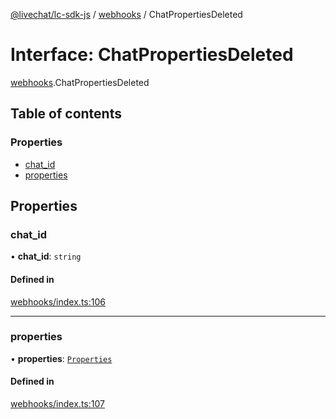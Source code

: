 [@livechat/lc-sdk-js](../README.md) / [webhooks](../modules/webhooks.md) / ChatPropertiesDeleted

# Interface: ChatPropertiesDeleted

[webhooks](../modules/webhooks.md).ChatPropertiesDeleted

## Table of contents

### Properties

- [chat\_id](webhooks.ChatPropertiesDeleted.md#chat_id)
- [properties](webhooks.ChatPropertiesDeleted.md#properties)

## Properties

### chat\_id

• **chat\_id**: `string`

#### Defined in

[webhooks/index.ts:106](https://github.com/livechat/lc-sdk-js/blob/11cc290/src/webhooks/index.ts#L106)

___

### properties

• **properties**: [`Properties`](objects.Properties.md)

#### Defined in

[webhooks/index.ts:107](https://github.com/livechat/lc-sdk-js/blob/11cc290/src/webhooks/index.ts#L107)
